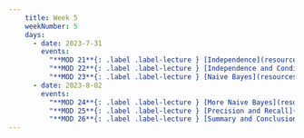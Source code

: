 ```yaml
---
    title: Week 5
    weekNumber: 5
    days:
      - date: 2023-7-31
        events:
          "**MOD 21**{: .label .label-lecture } [Independence](resources/lectures/module_21_independence.pdf) [✏️](resources/lectures/module_21_independence_annotated.pdf) [📺](https://podcast.ucsd.edu/watch/s123/dsc40a_a00/9)":
          "**MOD 22**{: .label .label-lecture } [Independence and Conditional Independence](resources/lectures/module_22_independence_and_conditional.pdf) [✏️](resources/lectures/module_22_independence_and_conditional_annotated.pdf)": 
          "**MOD 23**{: .label .label-lecture } [Naive Bayes](resources/lectures/module_23_naive_bayes.pdf) [✏️](resources/lectures/module_23_naive_bayes_annotated.pdf)": 
      - date: 2023-8-02
        events:
          "**MOD 24**{: .label .label-lecture } [More Naive Bayes](resources/lectures/module_24_more_naive_bayes.pdf) [✏️](resources/lectures/module_24_more_naive_bayes_annotated.pdf) [📺](https://podcast.ucsd.edu/watch/s123/dsc40a_a00/10)":
          "**MOD 25**{: .label .label-lecture } [Precision and Recall](resources/lectures/module_25_precision_and_recall.pdf) [✏️](resources/lectures/module_25_precision_and_recall_annotated.pdf)": 
          "**MOD 26**{: .label .label-lecture } [Summary and Conclusion](resources/lectures/module_26_summary_and_conclusion_annotated.pdf) [✏️](resources/lectures/module_26_summary_and_conclusion_annotated.pdf)": 
---
```

